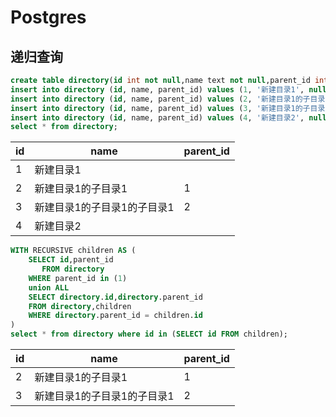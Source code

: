 # Postgres

## 递归查询

```sql
create table directory(id int not null,name text not null,parent_id int);
insert into directory (id, name, parent_id) values (1, '新建目录1', null);
insert into directory (id, name, parent_id) values (2, '新建目录1的子目录1', 1);
insert into directory (id, name, parent_id) values (3, '新建目录1的子目录1的子目录1', 2);
insert into directory (id, name, parent_id) values (4, '新建目录2', null);
select * from directory;
```

| id | name | parent_id |
| --- | --- | --- |
| 1 | 新建目录1 | |
| 2 | 新建目录1的子目录1 |1 |
| 3 | 新建目录1的子目录1的子目录1 | 2 |
| 4 | 新建目录2 | |

```sql
WITH RECURSIVE children AS (
    SELECT id,parent_id
       FROM directory
    WHERE parent_id in (1)
    union ALL
    SELECT directory.id,directory.parent_id
    FROM directory,children
    WHERE directory.parent_id = children.id
)
select * from directory where id in (SELECT id FROM children);
```

| id | name | parent_id |
| --- | --- | --- |
| 2 | 新建目录1的子目录1 |1 |
| 3 | 新建目录1的子目录1的子目录1 | 2 |
